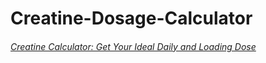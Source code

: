 # Creatine-Dosage-Calculator
###### [Creatine Calculator: Get Your Ideal Daily and Loading Dose](https://gorgocreatine.com/blogs/creatine-personalisation-tools/womens-creatine-dosage-and-loading-dosage-calculator)
